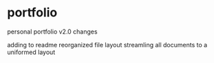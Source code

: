 # portfolio

personal portfolio v2.0 changes

adding to readme
reorganized file layout
streamling all documents to a uniformed layout

